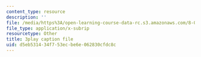 ```yaml
---
content_type: resource
description: ''
file: /media/https%3A/open-learning-course-data-rc.s3.amazonaws.com/8-01sc-classical-mechanics-fall-2016/d5eb531434f753ecbe6e062830cfdc8c_D2lW7o32fzk.vtt
file_type: application/x-subrip
resourcetype: Other
title: 3play caption file
uid: d5eb5314-34f7-53ec-be6e-062830cfdc8c
---
```

